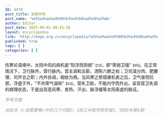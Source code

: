 ```yaml
---
ID: 4470
post_title: 太阳中风
post_name: '%e5%a4%aa%e9%98%b3%e4%b8%ad%e9%a3%8e'
author: Editor
post_date: 2025-09-02 08:43:28
layout: encyclopedia
link: 'http://kege.org.cn/encyclopedia/%e5%a4%aa%e9%98%b3%e4%b8%ad%e9%a3%8e'
published: true
tags: [ ]
categories: [ ]
---
```

伤寒论语境中，太阳中风的病机是“阳浮而阴弱”<span style="font-size: 8pt;">【12】</span>，即“荣弱卫强”<span style="font-size: 8pt;">【95】</span>。在正常情况下，卫行脉外，营行脉内。营主调和五脏、洒陈六腑之权；卫司温分肉、肥腠理、司开合之职；内外协调，相依为用。当风寒之邪侵袭机表之后，卫气奋而抗邪，浮盛于外，“不共荣气谐和”<span style="font-size: 8pt;">【53】</span>，营失卫助，不能内守而外出，呈现营卫失调的病理状态，于是出现恶风寒、发热、汗出、脉浮缓等太阳表虚的脉证。

<span style="color: #999999;"><em>参考文献</em></span>

<span style="color: #999999;"><em>尚启东《&lt;金匮要略&gt;中的几个问题》，《浙江中医学院学报》，1980年第4期</em></span>